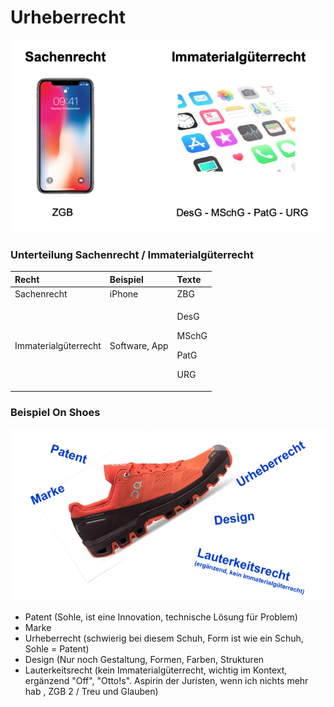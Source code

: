# Urheberrecht

![](../.gitbook/assets/image%20%281%29.png)

### Unterteilung Sachenrecht / Immaterialgüterrecht

<table>
  <thead>
    <tr>
      <th style="text-align:left">Recht</th>
      <th style="text-align:left">Beispiel</th>
      <th style="text-align:left">Texte</th>
    </tr>
  </thead>
  <tbody>
    <tr>
      <td style="text-align:left">Sachenrecht</td>
      <td style="text-align:left">iPhone</td>
      <td style="text-align:left">ZBG</td>
    </tr>
    <tr>
      <td style="text-align:left">Immaterialg&#xFC;terrecht</td>
      <td style="text-align:left">Software, App</td>
      <td style="text-align:left">
        <p>DesG</p>
        <p>MSchG</p>
        <p>PatG</p>
        <p>URG</p>
      </td>
    </tr>
  </tbody>
</table>

### Beispiel On Shoes

![](../.gitbook/assets/image%20%282%29.png)

* Patent \(Sohle, ist eine Innovation, technische Lösung für Problem\)
* Marke
* Urheberrecht \(schwierig bei diesem Schuh, Form ist wie ein Schuh, Sohle = Patent\)
* Design \(Nur noch Gestaltung, Formen, Farben, Strukturen
* Lauterkeitsrecht \(kein Immaterialgüterrecht, wichtig im Kontext, ergänzend "Off", "Otto!s". Aspirin der Juristen, wenn ich nichts mehr hab , ZGB 2 / Treu und Glauben\)




